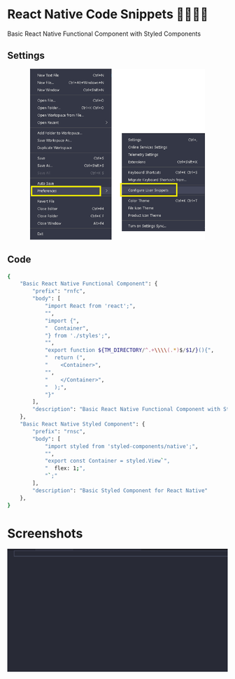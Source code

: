 # React Native Code Snippets 🐱‍👤🐱‍🏍
Basic React Native Functional Component with Styled Components

## Settings
<p align="center">
  <img src="https://github.com/karenyov/react-native.code-snippets/blob/main/vscode.png" width="400">
</p>

## Code 
```sh
{
	"Basic React Native Functional Component": {
		"prefix": "rnfc",
		"body": [
			"import React from 'react';",
			"",
			"import {",
			"  Container",
			"} from './styles';",
			"",
			"export function ${TM_DIRECTORY/^.+\\\\(.*)$/$1/}(){",
			"  return (",
			"    <Container>",
			"",
			"    </Container>",
			"  );",
			"}"
		],
		"description": "Basic React Native Functional Component with Styled Components"
	},
	"Basic React Native Styled Component": {
		"prefix": "rnsc",
		"body": [
			"import styled from 'styled-components/native';",
			"",
			"export const Container = styled.View`",
			"  flex: 1;",
			"`;"
		],
		"description": "Basic Styled Component for React Native"
	},
}
```

# Screenshots
<p align="center">
  <img src="https://github.com/karenyov/react-native.code-snippets/blob/main/app.gif" width="600">
</p>

